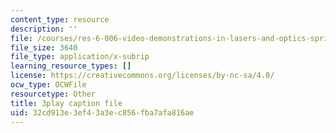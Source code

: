 ```yaml
---
content_type: resource
description: ''
file: /courses/res-6-006-video-demonstrations-in-lasers-and-optics-spring-2008/32cd913e3ef43a3ec856fba7afa816ae_9pD-NW8rsdI.srt
file_size: 3640
file_type: application/x-subrip
learning_resource_types: []
license: https://creativecommons.org/licenses/by-nc-sa/4.0/
ocw_type: OCWFile
resourcetype: Other
title: 3play caption file
uid: 32cd913e-3ef4-3a3e-c856-fba7afa816ae
---
```

